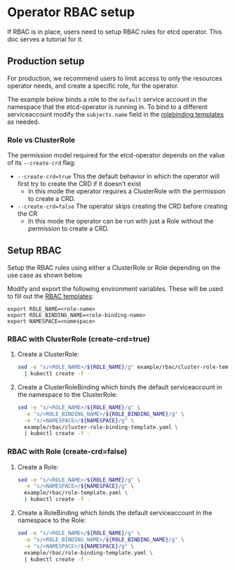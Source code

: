 # Operator RBAC setup

If RBAC is in place, users need to setup RBAC rules for etcd operator. This doc serves a tutorial for it.

## Production setup

For production, we recommend users to limit access to only the resources operator needs, and create a specific role, for the operator.

The example below binds a role to the `default` service account in the namespace that the etcd-operator is running in. To bind to a different serviceaccount modify the `subjects.name` field in the [rolebinding templates](../../example/rbac) as needed.

### Role vs ClusterRole

The permission model required for the etcd-operator depends on the value of its `--create-crd` flag:
- `--create-crd=true` This the default behavior in which the operator will first try to create the CRD if it doesn't exist
  - In this mode the operator requires a ClusterRole with the permission to create a CRD.
- `--create-crd=false` The operator skips creating the CRD before creating the CR
  - In this mode the operator can be run with just a Role without the permission to create a CRD.


## Setup RBAC

Setup the RBAC rules using either a ClusterRole or Role depending on the use case as shown below.

Modify and export the following environment variables. These will be used to fill out the [RBAC templates](../../example/rbac):
```
export ROLE_NAME=<role-name>
export ROLE_BINDING_NAME=<role-binding-name>
export NAMESPACE=<namespace>
```

### RBAC with ClusterRole (create-crd=true)

1. Create a ClusterRole:

    ```sh
    sed -e "s/<ROLE_NAME>/${ROLE_NAME}/g" example/rbac/cluster-role-template.yaml \
      | kubectl create -f -
    ```

2. Create a ClusterRoleBinding which binds the default serviceaccount in the namespace to the ClusterRole:

    ```sh
    sed -e "s/<ROLE_NAME>/${ROLE_NAME}/g" \
      -e "s/<ROLE_BINDING_NAME>/${ROLE_BINDING_NAME}/g" \
      -e "s/<NAMESPACE>/${NAMESPACE}/g" \
      example/rbac/cluster-role-binding-template.yaml \
      | kubectl create -f -
    ```

### RBAC with Role (create-crd=false)

1. Create a Role:

    ```sh
    sed -e "s/<ROLE_NAME>/${ROLE_NAME}/g" \
      -e "s/<NAMESPACE>/${NAMESPACE}/g" \
      example/rbac/role-template.yaml \
      | kubectl create -f -
    ```

2. Create a RoleBinding which binds the default serviceaccount in the namespace to the Role:

    ```sh
    sed -e "s/<ROLE_NAME>/${ROLE_NAME}/g" \
      -e "s/<ROLE_BINDING_NAME>/${ROLE_BINDING_NAME}/g" \
      -e "s/<NAMESPACE>/${NAMESPACE}/g" \
      example/rbac/role-binding-template.yaml \
      | kubectl create -f -
    ```
